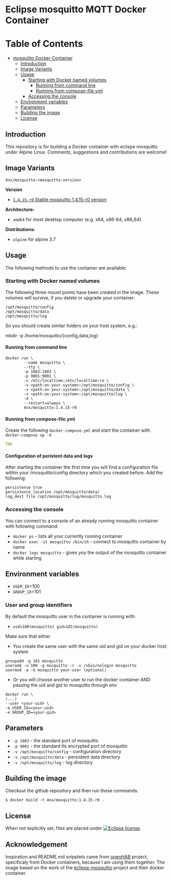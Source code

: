 # Eclipse mosquitto MQTT Docker Container

Table of Contents
=================

   * [mosquitto Docker Container](#mosquitto-docker-container)
      * [Introduction](#introduction)
      * [Image Variants](#image-variants)
      * [Usage](#usage)
         * [Starting with Docker named volumes](#starting-with-docker-named-volumes)
            * [Running from command line](#running-from-command-line)
            * [Running from compose-file.yml](#running-from-compose-fileyml)
         * [Accessing the console](#accessing-the-console)
      * [Environment variables](#environment-variables)
      * [Parameters](#parameters)
      * [Building the image](#building-the-image)
      * [License](#license)

## Introduction

This repository is for building a Docker container with eclispe mosquitto under Alpine Linux. Comments, suggestions and contributions are welcome! 

## Image Variants

``4nx/mosquitto:<mosquitto-version>``

**Version**

* [``1.4.15-r0`` Stable mosquitto 1.4.15-r0 version](https://github.com/4nx/mosquitto/Dockerfile)

**Architecture:**

* ``amd64`` for most desktop computer (e.g. x64, x86-64, x86_64)

**Distributions:**

* ``alpine`` for alpine 3.7

## Usage

The following methods to use the container are available:

### Starting with Docker named volumes

The following three mount points have been created in the image. These volumes will survive, if you delete or upgrade your container:

```
/opt/mosquitto/config
/opt/mosquitto/data
/opt/mosquitto/log
```

So you should create similar folders on your host system, e.g.:

mkdir -p /home/mosquitto/{config,data,log}

#### Running from command line

```SHELL
docker run \
        --name mosquitto \
        --tty \
        -p 1883:1883 \
        -p 9001:9001 \
        -v /etc/localtime:/etc/localtime:ro \
        -v <path-on-your-system>:/opt/mosquitto/config \
        -v <path-on-your-system>:/opt/mosquitto/data \
        -v <path-on-your-system>:/opt/mosquitto/log \
        -d \
        --restart=always \
        4nx/mosquitto:1.4.15-r0
```

#### Running from compose-file.yml

Create the following ``docker-compose.yml`` and start the container with ``docker-compose up -d``

```YAML
TBD
```

#### Configuration of peristent data and logs

After starting the container the first time you will find a configuration file within your <path>/mosquitto/config directory which you created before. Add the following:

```
persistence true
persistence_location /opt/mosquitto/data/
log_dest file /opt/mosquitto/log/mosquitto.log
```

### Accessing the console

You can connect to a console of an already running mosquitto container with following command:
* ``docker ps``  - lists all your currently running container
* ``docker exec -it mosquitto /bin/sh`` - connect to mosquitto container by name
* ``docker logs mosquitto`` - gives you the output of the mosquitto container while starting

## Environment variables

*  `USER_ID`=100
*  `GROUP_ID`=101

### User and group identifiers

By default the mosquitto user in the container is running with:

* `uid=100(mosquitto) gid=101(mosquitto)`

Make sure that either

* You create the same user with the same uid and gid on your docker host system
```
groupadd -g 101 mosquitto
useradd -u 100 -g mosquitto -r -s /sbin/nologin mosquitto
usermod -a -G mosquitto your-user (optional)
```

* Or you will choose another user to run the docker container AND passing the uid and gid to mosquitto through env
```
docker run \
(...)
--user <your-uid> \
-e USER_ID=<your-uid>
-e GROUP_ID=<your-gid>
```

## Parameters

* `-p 1883` - the standard port of mosquitto
* `-p 9001` - the standard tls encrypted port of mosquitto
* `-v /opt/mosquitto/config` - configuration directory
* `-v /opt/mosquitto/data` - persistent data directory
* `-v /opt/mosquitto/log` - log directory

## Building the image

Checkout the github repository and then run these commands:
```
$ docker build -t 4nx/mosquitto:1.4.15-r0 .
```

## License

When not explicitly set, files are placed under [![Eclipse license](https://img.shields.io/badge/license-Eclipse-blue.svg)](https://github.com/4nx/mosquitto/blob/master/LICENSE).

## Acknowledgement

Inspiration and README.md snipplets came from [openHAB](https://github.com/openhab/openhab-docker) project, specificaly from Docker containers, because I am using them together.
The image based on the work of the [eclipse-mosquitto](https://github.com/eclipse/mosquitto) project and their docker container.
